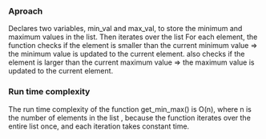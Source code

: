 ### Aproach ###
Declares two variables, min_val and max_val, to store the minimum and maximum values in the list. Then iterates over the list
For each element, the function checks if the element is smaller than the current minimum value => the minimum value is updated to the current element.
also checks if the element is larger than the current maximum value => the maximum value is updated to the current element.

### Run time complexity ###
The run time complexity of the function get_min_max() is O(n), where n is the number of elements in the list , because the function iterates over the entire list once, and each iteration takes constant time.
